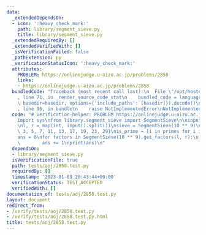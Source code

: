 ```yaml
---
data:
  _extendedDependsOn:
  - icon: ':heavy_check_mark:'
    path: library/segment_sieve.py
    title: library/segment_sieve.py
  _extendedRequiredBy: []
  _extendedVerifiedWith: []
  _isVerificationFailed: false
  _pathExtension: py
  _verificationStatusIcon: ':heavy_check_mark:'
  attributes:
    PROBLEM: https://onlinejudge.u-aizu.ac.jp/problems/2858
    links:
    - https://onlinejudge.u-aizu.ac.jp/problems/2858
  bundledCode: "Traceback (most recent call last):\n  File \"/opt/hostedtoolcache/PyPy/3.7.13/x64/site-packages/onlinejudge_verify/documentation/build.py\"\
    , line 71, in _render_source_code_stat\n    bundled_code = language.bundle(stat.path,\
    \ basedir=basedir, options={'include_paths': [basedir]}).decode()\n  File \"/opt/hostedtoolcache/PyPy/3.7.13/x64/site-packages/onlinejudge_verify/languages/python.py\"\
    , line 96, in bundle\n    raise NotImplementedError\nNotImplementedError\n"
  code: "# verification-helper: PROBLEM https://onlinejudge.u-aizu.ac.jp/problems/2858\n\
    import sys\nfrom library.segment_sieve import SegmentSieve\n\ninput = sys.stdin.readline\n\
    \nl, r = map(int, input().split())\nsieve = SegmentSieve(10 ** 9)\nprimes = {2,\
    \ 3, 5, 7, 11, 13, 17, 19, 23, 29}\nis_prime = [i in primes for i in range(30)]\n\
    ans = 0\nfor factors in SegmentSieve(10 ** 9).get_factors(l, r):\n    if is_prime[len(factors)]:\n\
    \        ans += 1\nprint(ans)\n"
  dependsOn:
  - library/segment_sieve.py
  isVerificationFile: true
  path: tests/aoj/2858.test.py
  requiredBy: []
  timestamp: '2023-01-09 20:43:44+09:00'
  verificationStatus: TEST_ACCEPTED
  verifiedWith: []
documentation_of: tests/aoj/2858.test.py
layout: document
redirect_from:
- /verify/tests/aoj/2858.test.py
- /verify/tests/aoj/2858.test.py.html
title: tests/aoj/2858.test.py
---
```

